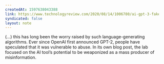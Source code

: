 ```yaml
---
createdAt: 1597638043388
link: https://www.technologyreview.com/2020/08/14/1006780/ai-gpt-3-fake-blog-reached-top-of-hacker-news/
syndicated: false
layout: note
---
```


(...) this has long been the worry raised by such language-generating algorithms. Ever since OpenAI first announced GPT-2, people have speculated that it was vulnerable to abuse. In its own blog post, the lab focused on the AI tool’s potential to be weaponized as a mass producer of misinformation.
